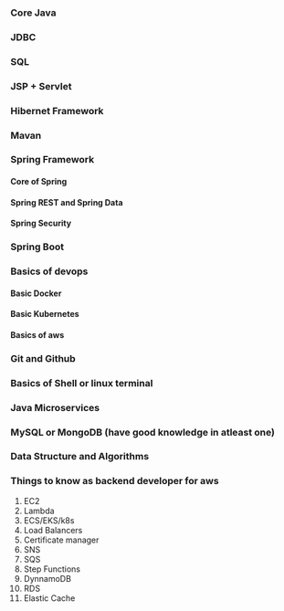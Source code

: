 ### Core Java
### JDBC
### SQL
### JSP + Servlet
### Hibernet Framework
### Mavan
### Spring Framework
#### Core of Spring
#### Spring REST and Spring Data
#### Spring Security
### Spring Boot
### Basics of devops
#### Basic Docker
#### Basic Kubernetes
#### Basics of aws
### Git and Github
### Basics of Shell or linux terminal
### Java Microservices
### MySQL or MongoDB (have good knowledge in atleast one)
### Data Structure and Algorithms


### Things to know as backend developer for aws

1. EC2
2. Lambda
3. ECS/EKS/k8s
4. Load Balancers
5. Certificate manager
6. SNS
7. SQS
8. Step Functions
9. DynnamoDB
10. RDS
11. Elastic Cache
